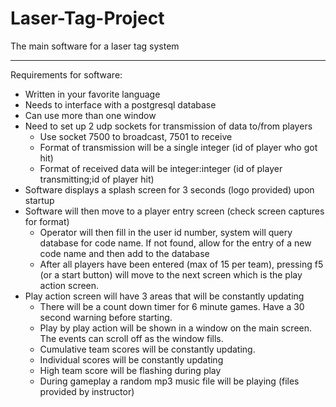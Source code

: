 # Laser-Tag-Project
The main software for a laser tag system

---

Requirements for software:
- Written in your favorite language
- Needs to interface with a postgresql database
- Can use more than one window
- Need to set up 2 udp sockets for transmission of data to/from players
	- Use socket 7500 to broadcast, 7501 to receive
	- Format of transmission will be a single integer (id of player who got hit)
	- Format of received data will be integer:integer (id of player transmitting;id of player hit)
- Software displays a splash screen for 3 seconds (logo provided) upon startup
- Software will then move to a player entry screen (check screen captures for format)
	- Operator will then fill in the user id number, system will query database for code name.  If not found, allow for the entry of a new code name and then add to the database
	- After all players have been entered (max of 15 per team), pressing f5 (or a start button) will move to the next screen which is the play action screen.
- Play action screen will have 3 areas that will be constantly updating
	- There will be a count down timer for 6 minute games.  Have a 30 second warning before starting.
	- Play by play action will be shown in a window on the main screen.  The events can scroll off as the window fills.
	- Cumulative team scores will be constantly updating.
	- Individual scores will be constantly updating
	- High team score will be flashing during play
	- During gameplay a random mp3 music file will be playing (files provided by instructor)

